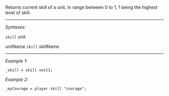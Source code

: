 Returns current skill of a unit, in range between 0 to 1, 1 being the highest level of skill.


---
*Syntaxes:*

`skill` unit

unitName `skill` skillName

---
*Example 1:*

```sqf
_skill = skill unit1;
```

*Example 2:*

```sqf
_myCourage = player skill "courage";
```